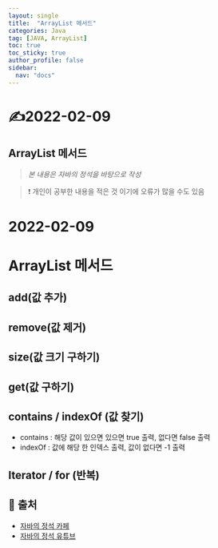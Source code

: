 ```yaml
---
layout: single
title:  "ArrayList 메서드"
categories: Java
tag: [JAVA, ArrayList]
toc: true
toc_sticky: true
author_profile: false
sidebar:
  nav: "docs"
---
```


# ✍2022-02-09

## ArrayList 메서드

<!--Quote-->
> *본 내용은 자바의 정석을 바탕으로 작성*

> ❗ 개인이 공부한 내용을 적은 것 이기에 오류가 많을 수도 있음


# 2022-02-09

# ArrayList 메서드

## add(값 추가)

<script src="https://gist.github.com/kimyeong96/2fcd166bb2ae5379fc1366aca2150e7f.js"></script>

## remove(값 제거)

<script src="https://gist.github.com/kimyeong96/8e9cf466c378d2a8444b4f68d9682baf.js"></script>

## size(값 크기 구하기)

<script src="https://gist.github.com/kimyeong96/25ee15f53955d87d9b9fbff4334dcb06.js"></script>

## get(값 구하기)

<script src="https://gist.github.com/kimyeong96/7b82a1a309d37fc0cc1e5b751f59952e.js"></script>

## contains / indexOf (값 찾기)

<script src="https://gist.github.com/kimyeong96/a05e8aec7129838e50a2f1c963f2c440.js"></script>

- contains : 해당 값이 있으면 있으면 true 출력,  없다면 false 출력
- indexOf :  값에 해당 한 인덱스 출력, 값이 없다면 -1 출력

## Iterator / for (반복)

<script src="https://gist.github.com/kimyeong96/fb2811aed89cf59eccb518aba2994b0f.js"></script>

## 📑 출처

 - [자바의 정석 카페](https://cafe.naver.com/javachobostudy)
 - [자바의 정석 유튜브](https://www.youtube.com/user/MasterNKS)